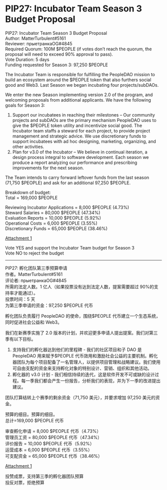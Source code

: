 # PIP27: Incubator Team Season 3 Budget Proposal

PIP27: Incubator Team Season 3 Budget Proposal  
Author: MatterTurbulent#5161  
Reviewer: прыетранкаOG#4845  
Required Quorum: 100M $PEOPLE (if votes don’t reach the quorum, the proposal will need to exceed 90% approval to pass).  
Vote Duration: 5 days  
Funding requested for Season 3: 97,250 $PEOPLE

The Incubator Team is responsible for fulfilling the PeopleDAO mission to build an ecosystem around the $PEOPLE token that also furthers social good and Web3. Last Season we began incubating four projects/subDAOs.

We enter the new Season implementing version 2.0 of the program, and welcoming proposals from additional applicants. We have the following goals for Season 3:

1. Support our incubatees in reaching their milestones – Our community projects and subDAOs are the primary mechanism PeopleDAO uses to give the $PEOPLE token utility and incentivize social good. The Incubator team staffs a steward for each project, to provide project management and strategic advice. We use discretionary funds to support incubatees with ad hoc designing, marketing, organizing, and other activities.
2. Plan for v3.0 of the Incubator – We believe in continual iteration, a design process integral to software development. Each season we produce a report analyzing our performance and prescribing improvements for the next season.

The Team intends to carry forward leftover funds from the last season (71,750 $PEOPLE) and ask for an additional 97,250 $PEOPLE.

Breakdown of budget:  
Total = 169,000 $PEOPLE

Reviewing Incubator Applications = 8,000 $PEOPLE (4.73%)  
Steward Salaries = 80,000 $PEOPLE (47.34%)  
Evaluation Reports = 10,000 $PEOPLE (5.92%)  
Operational Costs = 6,000 $PEOPLE (3.55%)  
Discretionary Funds = 65,000 $PEOPLE (38.46%)

[Attachment 1](./PIP27-attachment1.pdf)

Vote YES and support the Incubator Team budget for Season 3  
Vote NO to reject the budget

---

PIP27: 孵化团队第三季预算申请  
作者。MatterTurbulent#5161  
评论者: прыетранкаOG#4845  
所需的法定人数。1 亿人（如果投票没有达到法定人数，提案需要超过 90%的支持率才能通过）。  
投票时间：5 天  
为第三季申请的资金：97,250 $PEOPLE 代币

孵化团队负责履行 PeopleDAO 的使命，围绕$PEOPLE 代币建立一个生态系统，同时促进社会公益和 Web3。

我们在新赛季实施了 2.0 版本的计划，并欢迎更多申请人提出提案。我们对第三季有以下目标。

1. 支持我们的孵化器达到他们的里程碑 - 我们的社区项目和子 DAO 是 PeopleDAO 用来赋予$PEOPLE 代币效用和激励社会公益的主要机制。孵化器团队为每个项目配备了一名管理人，以提供项目管理和战略建议。我们使用可自由支配的资金来支持孵化对象的特别设计、营销、组织和其他活动。
2. 孵化器的 v3.0 计划 - 我们相信持续的迭代，这是软件开发不可或缺的设计过程。每一季我们都会产生一份报告，分析我们的表现，并为下一季的改进提出建议。

团队打算结转上个赛季的剩余资金（71,750 美元），并要求增加 97,250 美元的资金。

预算的细目。预算的细目。  
总计=169,000 $PEOPLE 代币

审查孵化申请 = 8,000 $PEOPLE 代币（4.73%）  
管理员工资 = 80,000 $PEOPLE 代币（47.34%）  
评价报告 = 10,000 $PEOPLE 代币（5.92%）  
运营成本 = 6,000 $PEOPLE 代币（3.55%）  
可支配资金 = 65,000 $PEOPLE 代币（38.46%）

[Attachment 1](./PIP27-attachment1.pdf)

投赞成票，支持第三季的孵化器团队预算  
投反对票，拒绝预算
